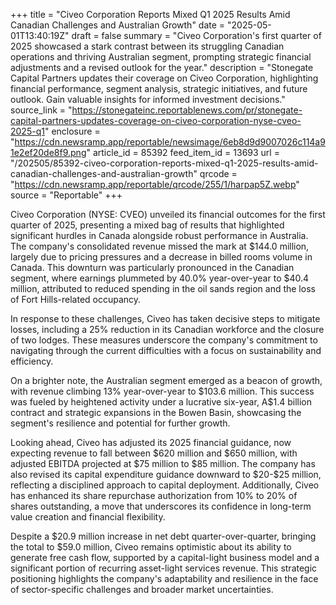 +++
title = "Civeo Corporation Reports Mixed Q1 2025 Results Amid Canadian Challenges and Australian Growth"
date = "2025-05-01T13:40:19Z"
draft = false
summary = "Civeo Corporation's first quarter of 2025 showcased a stark contrast between its struggling Canadian operations and thriving Australian segment, prompting strategic financial adjustments and a revised outlook for the year."
description = "Stonegate Capital Partners updates their coverage on Civeo Corporation, highlighting financial performance, segment analysis, strategic initiatives, and future outlook. Gain valuable insights for informed investment decisions."
source_link = "https://stonegateinc.reportablenews.com/pr/stonegate-capital-partners-updates-coverage-on-civeo-corporation-nyse-cveo-2025-q1"
enclosure = "https://cdn.newsramp.app/reportable/newsimage/6eb8d9d9007026c114a91e2ef20de8f9.png"
article_id = 85392
feed_item_id = 13693
url = "/202505/85392-civeo-corporation-reports-mixed-q1-2025-results-amid-canadian-challenges-and-australian-growth"
qrcode = "https://cdn.newsramp.app/reportable/qrcode/255/1/harpap5Z.webp"
source = "Reportable"
+++

<p>Civeo Corporation (NYSE: CVEO) unveiled its financial outcomes for the first quarter of 2025, presenting a mixed bag of results that highlighted significant hurdles in Canada alongside robust performance in Australia. The company's consolidated revenue missed the mark at $144.0 million, largely due to pricing pressures and a decrease in billed rooms volume in Canada. This downturn was particularly pronounced in the Canadian segment, where earnings plummeted by 40.0% year-over-year to $40.4 million, attributed to reduced spending in the oil sands region and the loss of Fort Hills-related occupancy.</p><p>In response to these challenges, Civeo has taken decisive steps to mitigate losses, including a 25% reduction in its Canadian workforce and the closure of two lodges. These measures underscore the company's commitment to navigating through the current difficulties with a focus on sustainability and efficiency.</p><p>On a brighter note, the Australian segment emerged as a beacon of growth, with revenue climbing 13% year-over-year to $103.6 million. This success was fueled by heightened activity under a lucrative six-year, A$1.4 billion contract and strategic expansions in the Bowen Basin, showcasing the segment's resilience and potential for further growth.</p><p>Looking ahead, Civeo has adjusted its 2025 financial guidance, now expecting revenue to fall between $620 million and $650 million, with adjusted EBITDA projected at $75 million to $85 million. The company has also revised its capital expenditure guidance downward to $20-$25 million, reflecting a disciplined approach to capital deployment. Additionally, Civeo has enhanced its share repurchase authorization from 10% to 20% of shares outstanding, a move that underscores its confidence in long-term value creation and financial flexibility.</p><p>Despite a $20.9 million increase in net debt quarter-over-quarter, bringing the total to $59.0 million, Civeo remains optimistic about its ability to generate free cash flow, supported by a capital-light business model and a significant portion of recurring asset-light services revenue. This strategic positioning highlights the company's adaptability and resilience in the face of sector-specific challenges and broader market uncertainties.</p>